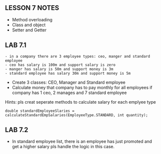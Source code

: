 ## LESSON 7 NOTES
* Method overloading
* Class and object
* Setter and Getter

## LAB 7.1
```
- in a company there are 3 employee types: ceo, manger and standard employee
- ceo has salary is 100m and support salary is zero
- manger has salary is 50m and support money is 3m
- standard employee has salary 30m and support money is 5m

```
* Create 3 classes: CEO, Manager and Standard employee
* Calculate money that company has to pay monthly for all employees if company
has 1 ceo, 2 manages and 7 standard employee

Hints: pls creat seperate methods to calculate salary for each emplyee type

```
double standardEmployeeSlaries = calculateStandardEmpSalaries(EmployeeType.STANDARD, int quantity);
```

## LAB 7.2
* In standard employee list, there is an employee has just promoted and get a higher salary
pls handle the logic in this case.
